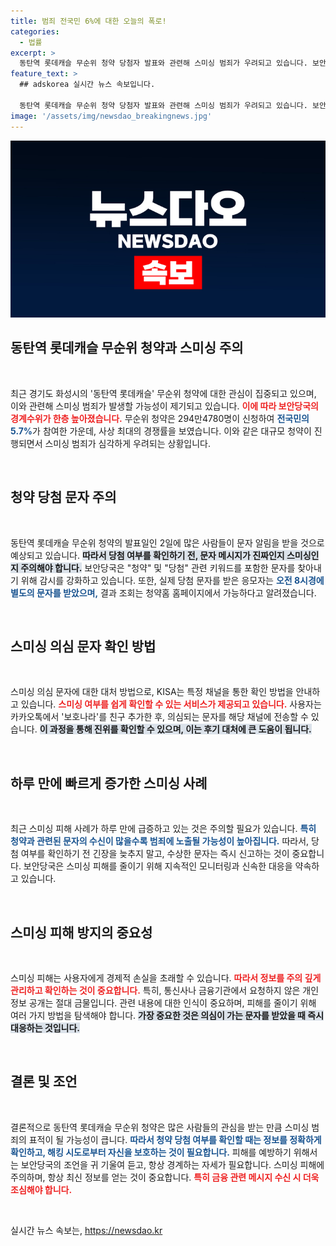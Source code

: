 ```yaml
---
title: 범죄 전국민 6%에 대한 오늘의 폭로!
categories:
  - 법률
excerpt: >
  동탄역 롯데캐슬 무순위 청약 당첨자 발표와 관련해 스미싱 범죄가 우려되고 있습니다. 보안당국은 키워드를 설정해 경계를 강화하고 있으며, 문자 수신자는 당첨 여부를 꼭 확인해야 합니다. 클릭 전 필독!
feature_text: >
  ## adskorea 실시간 뉴스 속보입니다.

  동탄역 롯데캐슬 무순위 청약 당첨자 발표와 관련해 스미싱 범죄가 우려되고 있습니다. 보안당국은 키워드를 설정해 경계를 강화하고 있으며, 문자 수신자는 당첨 여부를 꼭 확인해야 합니다. 클릭 전 필독!
image: '/assets/img/newsdao_breakingnews.jpg'
---
```


<p><img src="/assets/img/newsdao_breakingnews.jpg" alt="adskorea 속보" /></p>

<h2 data-ke-size="size26">동탄역 롯데캐슬 무순위 청약과 스미싱 주의</h2>

<p data-ke-size="size16">&nbsp;</p>

<p>최근 경기도 화성시의 '동탄역 롯데캐슬' 무순위 청약에 대한 관심이 집중되고 있으며, 이와 관련해 스미싱 범죄가 발생할 가능성이 제기되고 있습니다. <b><span style="color: #ee2323;">이에 따라 보안당국의 경계수위가 한층 높아졌습니다.</span></b> 무순위 청약은 294만4780명이 신청하여 <b><span style="color: #1a5490;">전국민의 5.7%</b></span>가 참여한 가운데, 사상 최대의 경쟁률을 보였습니다. 이와 같은 대규모 청약이 진행되면서 스미싱 범죄가 심각하게 우려되는 상황입니다.</p>

<p data-ke-size="size16">&nbsp;</p>

<h2 data-ke-size="size26">청약 당첨 문자 주의</h2>

<p data-ke-size="size16">&nbsp;</p>

<p>동탄역 롯데캐슬 무순위 청약의 발표일인 2일에 많은 사람들이 문자 알림을 받을 것으로 예상되고 있습니다. <b><span style="background-color: #21538527;">따라서 당첨 여부를 확인하기 전, 문자 메시지가 진짜인지 스미싱인지 주의해야 합니다.</span></b> 보안당국은 "청약" 및 "당첨" 관련 키워드를 포함한 문자를 찾아내기 위해 감시를 강화하고 있습니다. 또한, 실제 당첨 문자를 받은 응모자는 <b><span style="color: #1a5490;">오전 8시경에 별도의 문자를 받았으며,</b></span> 결과 조회는 청약홈 홈페이지에서 가능하다고 알려졌습니다.</p>

<p data-ke-size="size16">&nbsp;</p>

<h2 data-ke-size="size26">스미싱 의심 문자 확인 방법</h2>

<p data-ke-size="size16">&nbsp;</p>

<p>스미싱 의심 문자에 대한 대처 방법으로, KISA는 특정 채널을 통한 확인 방법을 안내하고 있습니다. <b><span style="color: #ee2323;">스미싱 여부를 쉽게 확인할 수 있는 서비스가 제공되고 있습니다.</span></b> 사용자는 카카오톡에서 '보호나라'를 친구 추가한 후, 의심되는 문자를 해당 채널에 전송할 수 있습니다. <b><span style="background-color: #21538527;">이 과정을 통해 진위를 확인할 수 있으며, 이는 후기 대처에 큰 도움이 됩니다.</span></b></p>

<p data-ke-size="size16">&nbsp;</p>

<h2 data-ke-size="size26">하루 만에 빠르게 증가한 스미싱 사례</h2>

<p data-ke-size="size16">&nbsp;</p>

<p>최근 스미싱 피해 사례가 하루 만에 급증하고 있는 것은 주의할 필요가 있습니다. <b><span style="color: #1a5490;">특히 청약과 관련된 문자의 수신이 많을수록 범죄에 노출될 가능성이 높아집니다.</b></span> 따라서, 당첨 여부를 확인하기 전 긴장을 늦추지 말고, 수상한 문자는 즉시 신고하는 것이 중요합니다. 보안당국은 스미싱 피해를 줄이기 위해 지속적인 모니터링과 신속한 대응을 약속하고 있습니다.</p>

<p data-ke-size="size16">&nbsp;</p>

<h2 data-ke-size="size26">스미싱 피해 방지의 중요성</h2>

<p data-ke-size="size16">&nbsp;</p>

<p>스미싱 피해는 사용자에게 경제적 손실을 초래할 수 있습니다. <b><span style="color: #ee2323;">따라서 정보를 주의 깊게 관리하고 확인하는 것이 중요합니다.</span></b> 특히, 통신사나 금융기관에서 요청하지 않은 개인 정보 공개는 절대 금물입니다. 관련 내용에 대한 인식이 중요하며, 피해를 줄이기 위해 여러 가지 방법을 탐색해야 합니다. <b><span style="background-color: #21538527;">가장 중요한 것은 의심이 가는 문자를 받았을 때 즉시 대응하는 것입니다.</span></b></p>

<p data-ke-size="size16">&nbsp;</p>

<h2 data-ke-size="size26">결론 및 조언</h2>

<p data-ke-size="size16">&nbsp;</p>

<p>결론적으로 동탄역 롯데캐슬 무순위 청약은 많은 사람들의 관심을 받는 만큼 스미싱 범죄의 표적이 될 가능성이 큽니다. <b><span style="color: #1a5490;">따라서 청약 당첨 여부를 확인할 때는 정보를 정확하게 확인하고, 해킹 시도로부터 자신을 보호하는 것이 필요합니다.</b></span> 피해를 예방하기 위해서는 보안당국의 조언을 귀 기울여 듣고, 항상 경계하는 자세가 필요합니다. 스미싱 피해에 주의하며, 항상 최신 정보를 얻는 것이 중요합니다. <b><span style="color: #ee2323;">특히 금융 관련 메시지 수신 시 더욱 조심해야 합니다.</span></b></p>

<p data-ke-size="size16">&nbsp;</p>
실시간 뉴스 속보는, <a href="https://newsdao.kr" rel="dofollow">https://newsdao.kr</a>


